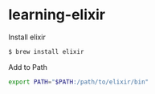 # learning-elixir

Install elixir
```bash
$ brew install elixir
```

Add to Path
```bash
export PATH="$PATH:/path/to/elixir/bin"
```
